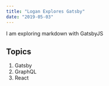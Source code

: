 ```yaml
---
title: "Logan Explores Gatsby"
date: "2019-05-03"
---
```


I am exploring markdown with GatsbyJS

## Topics

1. Gatsby
2. GraphQL
3. React
